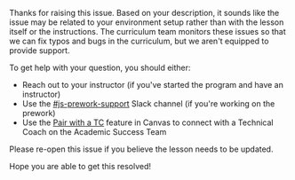 Thanks for raising this issue. Based on your description, it sounds like the issue may be related to your environment setup rather than with the lesson itself or the instructions. The curriculum team monitors these issues so that we can fix typos and bugs in the curriculum, but we aren't equipped to provide support.

To get help with your question, you should either: 

- Reach out to your instructor (if you've started the program and have an instructor)
- Use the [#js-prework-support](https://flatiron-school.slack.com/archives/C01KEEVJU3Y) Slack channel (if you're working on the prework)
- Use the [Pair with a TC](https://docs.google.com/document/d/1Gko5UFzCBhpo1R0V_Tx2JHSK9cRC2b_53Ky3u5Qtzlk/edit) feature in Canvas to connect with a Technical Coach on the Academic Success Team

Please re-open this issue if you believe the lesson needs to be updated.

Hope you are able to get this resolved!


 
